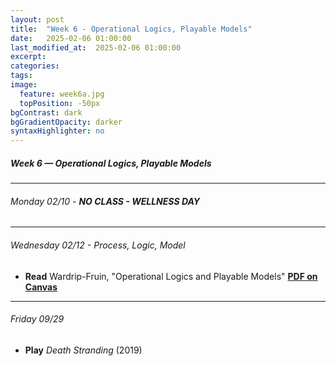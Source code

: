 ```yaml
---
layout: post
title:  "Week 6 - Operational Logics, Playable Models"
date:   2025-02-06 01:00:00
last_modified_at:  2025-02-06 01:00:00
excerpt: 
categories: 
tags: 
image:
  feature: week6a.jpg
  topPosition: -50px
bgContrast: dark
bgGradientOpacity: darker
syntaxHighlighter: no
---
```

##### **Week 6 — Operational Logics, Playable Models**

---

###### Monday 02/10 - **NO CLASS - WELLNESS DAY**

---

###### Wednesday 02/12 - Process, Logic, Model
- **Read** Wardrip-Fruin, "Operational Logics and Playable Models" [**PDF on Canvas**](https://uncch.instructure.com/courses/78214/files/folder/Readings?preview=10328819)

---

###### Friday 09/29
- **Play** *Death Stranding* (2019) 

